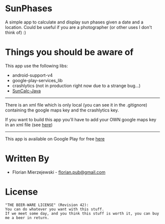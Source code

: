 SunPhases
============

A simple app to calculate and display sun phases given a date and a location.
Could be useful if you are a photographer (or other uses I don't think of) :)

Things you should be aware of
=============================

This app use the following libs:

* android-support-v4
* google-play-services_lib
* crashlytics (not in production right now due to a strange bug...)
* [SunCalc-Java](https://github.com/florianmski/SunCalc-Java)

***

There is an xml file which is only local (you can see it in the .gitignore) containing the google maps key and the crashlytics key.

If you want to build this app you'll have to add your OWN google maps key in an xml file (see [here](https://developers.google.com/maps/documentation/android/start))

***

This app is available on Google Play for free [here](https://play.google.com/store/apps/details?id=com.florianmski.SunPhases)

Written By
============

* Florian Mierzejewski - <florian.pub@gmail.com>


License
=======

    "THE BEER-WARE LICENSE" (Revision 42):
    You can do whatever you want with this stuff. 
    If we meet some day, and you think this stuff is worth it, you can buy me a beer in return.
